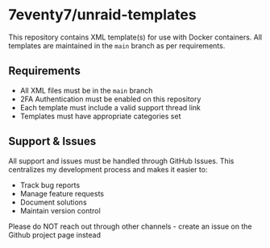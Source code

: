 # 7eventy7/unraid-templates

This repository contains XML template(s) for use with Docker containers. All templates are maintained in the `main` branch as per requirements.

## Requirements

- All XML files must be in the `main` branch
- 2FA Authentication must be enabled on this repository
- Each template must include a valid support thread link
- Templates must have appropriate categories set

## Support & Issues

All support and issues must be handled through GitHub Issues. This centralizes my development process and makes it easier to:

- Track bug reports
- Manage feature requests
- Document solutions
- Maintain version control

Please do NOT reach out through other channels - create an issue on the Github project page instead
